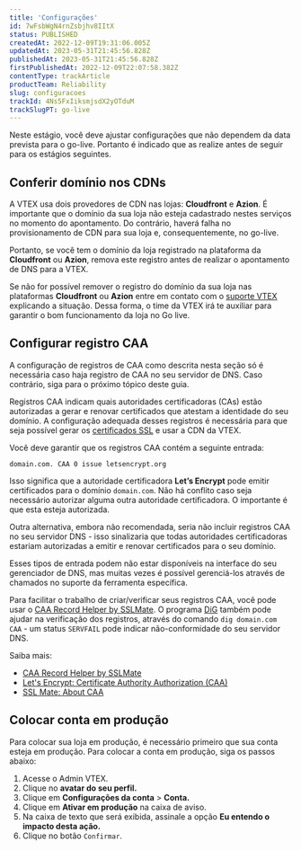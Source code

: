 ```yaml
---
title: 'Configurações'
id: 7wFsbWgN4rnZsbjhv8IItX
status: PUBLISHED
createdAt: 2022-12-09T19:31:06.005Z
updatedAt: 2023-05-31T21:45:56.828Z
publishedAt: 2023-05-31T21:45:56.828Z
firstPublishedAt: 2022-12-09T22:07:58.382Z
contentType: trackArticle
productTeam: Reliability
slug: configuracoes
trackId: 4Ns5FxIiksmjsdX2yOTduM
trackSlugPT: go-live
---
```


Neste estágio, você deve ajustar configurações que não dependem da data prevista para o go-live. Portanto é indicado que as realize antes de seguir para os estágios seguintes.

## Conferir domínio nos CDNs

A VTEX usa dois provedores de CDN nas lojas: **Cloudfront** e **Azion**. É importante que o domínio da sua loja não esteja cadastrado nestes serviços no momento do apontamento. Do contrário, haverá falha no provisionamento de CDN para sua loja e, consequentemente, no go-live.

Portanto, se você tem o domínio da loja registrado na plataforma da **Cloudfront** ou **Azion**, remova este registro antes de realizar o apontamento de DNS para a VTEX.

<div class="alert alert-warning">
Se não for possível remover o registro do domínio da sua loja nas plataformas <strong>Cloudfront</strong> ou <strong>Azion</strong> entre em contato com o <a href="https://help.vtex.com/pt/support">suporte VTEX</a> explicando a situação. Dessa forma, o time da VTEX irá te auxiliar para garantir o bom funcionamento da loja no Go live.
</div>

## Configurar registro CAA

<div class="alert alert-warning">
A configuração de registros de CAA como descrita nesta seção só é necessária caso haja registro de CAA no seu servidor de DNS. Caso contrário, siga para o próximo tópico deste guia.
</div>

Registros CAA indicam quais autoridades certificadoras (CAs) estão autorizadas a gerar e renovar certificados que atestam a identidade do seu domínio. A configuração adequada desses registros é necessária para que seja possível gerar os [certificados SSL](https://help.vtex.com/pt/tutorial/certificado-de-seguranca-ssl-a-que-se-refere-e-como-contratar--tutorials_1308) e usar a CDN da VTEX.

Você deve garantir que os registros CAA contém a seguinte entrada:

```
domain.com. CAA 0 issue letsencrypt.org
```

Isso significa que a autoridade certificadora **Let’s Encrypt** pode emitir certificados para o domínio `domain.com`. Não há conflito caso seja necessário autorizar alguma outra autoridade certificadora. O importante é que esta esteja autorizada.

Outra alternativa, embora não recomendada, seria não incluir registros CAA no seu servidor DNS - isso sinalizaria que todas autoridades certificadoras estariam autorizadas a emitir e renovar certificados para o seu domínio.

<div class="alert alert-info">
Esses tipos de entrada podem não estar disponíveis na interface do seu gerenciador de DNS, mas muitas vezes é possível gerenciá-los através de chamados no suporte da ferramenta específica.
</div>

Para facilitar o trabalho de criar/verificar seus registros CAA, você pode usar o [CAA Record Helper by SSLMate](https://sslmate.com/caa/). O programa [DiG](https://www.hostinger.com/tutorials/how-to-use-the-dig-command-in-linux/) também pode ajudar na verificação dos registros, através do comando `dig domain.com CAA` - um status `SERVFAIL` pode indicar não-conformidade do seu servidor DNS.

<div class = "alert alert-info">
Saiba mais:
<p>
<ul>
<li><a href="https://sslmate.com/caa/">CAA Record Helper by SSLMate</a></li>
<li><a href="https://letsencrypt.org/docs/caa/">Let's Encrypt: Certificate Authority Authorization (CAA)</a></li>
<li><a href="https://sslmate.com/caa/about">SSL Mate: About CAA</a></li>
</ul>
</p>
</div>

## Colocar conta em produção

Para colocar sua loja em produção, é necessário primeiro que sua conta esteja em produção. Para colocar a conta em produção, siga os passos abaixo:

1. Acesse o Admin VTEX.
2. Clique no **avatar do seu perfil.**
3. Clique em **Configurações da conta** > **Conta.**
4. Clique em **Ativar em produção** na caixa de aviso.
5. Na caixa de texto que será exibida, assinale a opção **Eu entendo o impacto desta ação.**
6. Clique no botão `Confirmar`.
